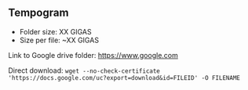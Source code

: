 ## Tempogram

- Folder size: XX GIGAS
- Size per file: ~XX GIGAS

Link to Google drive folder: https://www.google.com

Direct download: `wget --no-check-certificate 'https://docs.google.com/uc?export=download&id=FILEID' -O FILENAME`
